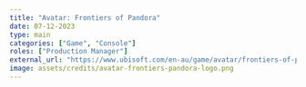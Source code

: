 ```yaml
---
title: "Avatar: Frontiers of Pandora"
date: 07-12-2023
type: main
categories: ["Game", "Console"]
roles: ["Production Manager"]
external_url: "https://www.ubisoft.com/en-au/game/avatar/frontiers-of-pandora"
image: assets/credits/avatar-frontiers-pandora-logo.png
---
```

